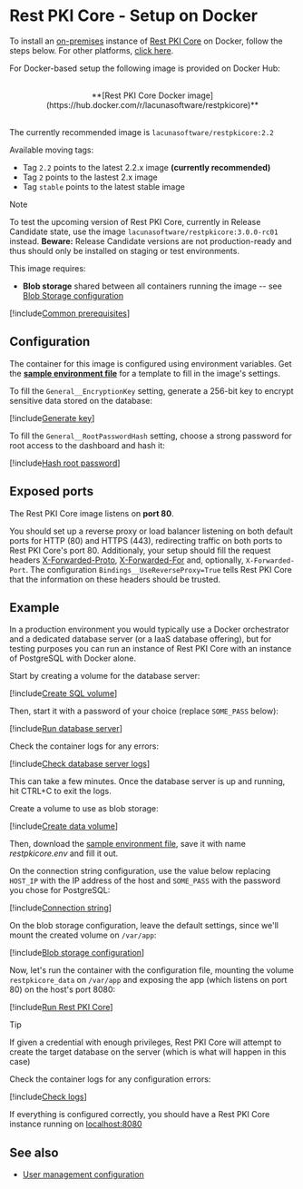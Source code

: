﻿# Rest PKI Core - Setup on Docker

To install an [on-premises](index.md) instance of [Rest PKI Core](../index.md) on Docker, follow the steps below. For other platforms, [click here](index.md#platforms).

For Docker-based setup the following image is provided on Docker Hub:

<br />
<center>
**[Rest PKI Core Docker image](https://hub.docker.com/r/lacunasoftware/restpkicore)**
</center>
<br />

The currently recommended image is `lacunasoftware/restpkicore:2.2`

Available moving tags:

* Tag `2.2` points to the latest 2.2.x image **(currently recommended)**
* Tag `2` points to the lastest 2.x image
* Tag `stable` points to the latest stable image

<a name="vnext" />

> [!NOTE]
> To test the upcoming version of Rest PKI Core, currently in Release Candidate state, use the image `lacunasoftware/restpkicore:3.0.0-rc01` instead.
> **Beware:** Release Candidate versions are not production-ready and thus should only be installed on staging or test environments.

This image requires: 

* **Blob storage** shared between all containers running the image -- see [Blob Storage configuration](configure-blob-storage.md)

[!include[Common prerequisites](includes/common-requisites.md)]

## Configuration

The container for this image is configured using environment variables. Get the [**sample environment file**](https://cdn.lacunasoftware.com/restpkicore/docker/restpkicore.env) for a
template to fill in the image's settings.

To fill the `General__EncryptionKey` setting, generate a 256-bit key to encrypt sensitive data stored on the database:

[!include[Generate key](../../../../../includes/rest-pki/core/docker/gen-encryption-key-stdout.md)]

To fill the `General__RootPasswordHash` setting, choose a strong password for root access to the dashboard and hash it:

[!include[Hash root password](../../../../../includes/rest-pki/core/docker/hash-root-pass-stdout.md)]

## Exposed ports

The Rest PKI Core image listens on **port 80**.

You should set up a reverse proxy or load balancer listening on both default ports for HTTP (80) and HTTPS (443), redirecting
traffic on both ports to Rest PKI Core's port 80. Additionaly, your setup should fill the request headers
[X-Forwarded-Proto](https://developer.mozilla.org/en-US/docs/Web/HTTP/Headers/X-Forwarded-Proto),
[X-Forwarded-For](https://developer.mozilla.org/en-US/docs/Web/HTTP/Headers/X-Forwarded-For) and, optionally, `X-Forwarded-Port`.
The configuration `Bindings__UseReverseProxy=True` tells Rest PKI Core that the information on these headers should be trusted.

## Example

In a production environment you would typically use a Docker orchestrator and a dedicated database server (or a IaaS database offering), but for testing purposes you
can run an instance of Rest PKI Core with an instance of PostgreSQL with Docker alone.

Start by creating a volume for the database server:

[!include[Create SQL volume](../../../../../includes/rest-pki/core/docker/create-sql-volume.md)]

Then, start it with a password of your choice (replace `SOME_PASS` below):

[!include[Run database server](../../../../../includes/rest-pki/core/docker/run-sql.md)]

Check the container logs for any errors:

[!include[Check database server logs](../../../../../includes/rest-pki/core/docker/check-sql-logs.md)]

This can take a few minutes. Once the database server is up and running, hit CTRL+C to exit the logs.

Create a volume to use as blob storage:

[!include[Create data volume](../../../../../includes/rest-pki/core/docker/create-data-volume.md)]

Then, download the [sample environment file](https://cdn.lacunasoftware.com/restpkicore/docker/restpkicore.env), save it with name *restpkicore.env*
and fill it out.

On the connection string configuration, use the value below replacing `HOST_IP` with the IP address of the host and `SOME_PASS` with the
password you chose for PostgreSQL:

[!include[Connection string](../../../../../includes/rest-pki/core/docker/sample-config-connection-string.md)]

On the blob storage configuration, leave the default settings, since we'll mount the created volume on `/var/app`:

[!include[Blob storage configuration](../../../../../includes/rest-pki/core/docker/sample-config-blob-storage.md)]

Now, let's run the container with the configuration file, mounting the volume `restpkicore_data` on `/var/app` and exposing the app (which listens on port 80) on the host's port 8080:

[!include[Run Rest PKI Core](../../../../../includes/rest-pki/core/docker/run.md)]

> [!TIP]
> If given a credential with enough privileges, Rest PKI Core will attempt to create the target database on the server (which is what will happen in this case)

Check the container logs for any configuration errors:

[!include[Check logs](../../../../../includes/rest-pki/core/docker/check-logs.md)]

If everything is configured correctly, you should have a Rest PKI Core instance running on [localhost:8080](http://localhost:8080/)

## See also

* [User management configuration](configure-oidc.md)
